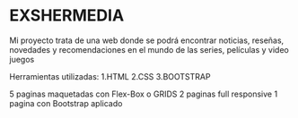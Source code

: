 # EXSHERMEDIA
Mi proyecto trata de una web donde se podrá encontrar noticias, reseñas, novedades y recomendaciones en el mundo de las series, películas y video juegos

Herramientas utilizadas:
1.HTML
2.CSS
3.BOOTSTRAP

5 paginas maquetadas con Flex-Box o GRIDS
2 paginas full responsive
1 pagina con Bootstrap aplicado